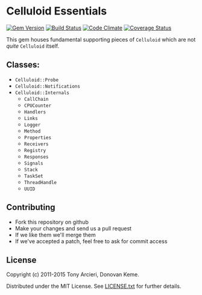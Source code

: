 # Celluloid Essentials

[![Gem Version](https://badge.fury.io/rb/celluloid-essentials.svg)](http://rubygems.org/gems/celluloid-essentials)
[![Build Status](https://secure.travis-ci.org/celluloid/celluloid-essentials.svg?branch=master)](http://travis-ci.org/celluloid/celluloid-essentials)
[![Code Climate](https://codeclimate.com/github/celluloid/celluloid-essentials.svg)](https://codeclimate.com/github/celluloid/celluloid-essentials)
[![Coverage Status](https://coveralls.io/repos/celluloid/celluloid-essentials/badge.svg?branch=master)](https://coveralls.io/r/celluloid/celluloid-essentials)

This gem houses fundamental supporting pieces of `Celluloid` which are not *quite* `Celluloid` itself.

## Classes:

* `Celluloid::Probe`
* `Celluloid::Notifications`
* `Celluloid::Internals`
  * `CallChain`
  * `CPUCounter`
  * `Handlers`
  * `Links`
  * `Logger`
  * `Method`
  * `Properties`
  * `Receivers`
  * `Registry`
  * `Responses`
  * `Signals`
  * `Stack`
  * `TaskSet`
  * `ThreadHandle`
  * `UUID`

## Contributing

* Fork this repository on github
* Make your changes and send us a pull request
* If we like them we'll merge them
* If we've accepted a patch, feel free to ask for commit access

## License

Copyright (c) 2011-2015 Tony Arcieri, Donovan Keme.

Distributed under the MIT License. See [LICENSE.txt](https://github.com/celluloid/celluloid-essentials/blob/master/LICENSE.txt) for further details.
